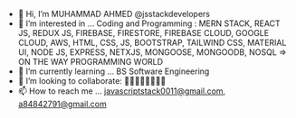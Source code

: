 - 👋 Hi, I’m MUHAMMAD AHMED @jsstackdevelopers
- 👀 I’m interested in ... Coding and Programming : MERN STACK, REACT JS, REDUX JS, FIREBASE, FIRESTORE, FIREBASE CLOUD, GOOGLE CLOUD, AWS, HTML, CSS, JS, BOOTSTRAP, TAILWIND CSS, MATERIAL UI, NODE JS, EXPRESS, NETXJS, MONGOOSE, MONGOODB, NOSQL => ON THE WAY PROGRAMMING WORLD
- 🌱 I’m currently learning ... BS Software Engineering
- 💞️ I’m looking to collaborate: 🚀🚀🚀🚀🚀🚀🚀🚀
- 📫 How to reach me ... javascriptstack0011@gmail.com, a84842791@gmail.com

<!---
jsstackdevelopers/jsstackdevelopers is a ✨ special ✨ repository because its `README.md` (this file) appears on your GitHub profile.
You can click the Preview link to take a look at your changes.
--->
